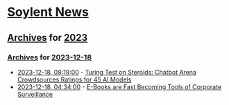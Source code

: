 # [Soylent News](../../../README.md)

## [Archives](../../index.md) for [2023](../index.md)

### [Archives](../../index.md) for [2023-12-18](index.md)

* [2023-12-18, 09:19:00](https://soylentnews.org/article.pl?sid=23/12/17/0420242&from=rss) - [Turing Test on Steroids: Chatbot Arena Crowdsources Ratings for 45 AI Models](https://soylentnews.org/article.pl?sid=23/12/17/0420242&from=rss)
* [2023-12-18, 04:34:00](https://soylentnews.org/article.pl?sid=23/12/17/0417259&from=rss) - [E-Books are Fast Becoming Tools of Corporate Surveillance](https://soylentnews.org/article.pl?sid=23/12/17/0417259&from=rss)
